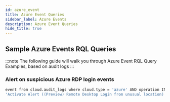 ```yaml
---
id: azure_event
title: Azure Event Queries
sidebar_label: Azure Events
description: Azure Event Queries
hide_title: true
---
```


## Sample Azure Events RQL Queries

:::note
The following guide will walk you through Azure Event RQL Query Examples, based on audit logs
:::

### Alert on suspicious Azure RDP login events

```bash
event from cloud.audit_logs where cloud.type = 'azure' AND operation IN ( 'Activate Alert (Suspicious incoming RDP network activity from multiple sources)',
'Activate Alert ((Preview) Remote Desktop Login from unusual location)' )
```
